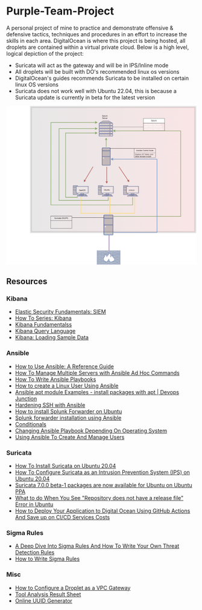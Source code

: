 # Purple-Team-Project
A personal project of mine to practice and demonstrate offensive & defensive tactics, techniques and procedures in an effort to increase the skills in each area.
DigitalOcean is where this project is being hosted, all droplets are contained within a virtual private cloud. Below is a high level, logical depiction of the project:

- Suricata will act as the gateway and will be in IPS/Inline mode
- All droplets will be built with DO's recommended linux os versions
- DigitalOcean's guides recommends Suricata to be installed on certain linux OS versions
- Suricata does not work well with Ubuntu 22.04, this is because a Suricata update is currently in beta for the latest version

![Lab Diagram drawio](https://github.com/datboyblu3/Purple-Team-Project/blob/main/Images/Lab%20Diagram.drawio.png)



## Resources

### Kibana
- [Elastic Security Fundamentals: SIEM](https://www.elastic.co/training/elastic-security-fundamentals-siem)
- [How To Series: Kibana](https://www.elastic.co/videos/training-how-to-series-stack)
- [Kibana Fundamentalss](https://www.elastic.co/training/kibana-fundamentals)
- [Kibana Query Language](https://www.elastic.co/guide/en/kibana/current/kuery-query.html)
- [Kibana: Loading Sample Data](https://www.elastic.co/guide/en/kibana/6.8/tutorial-load-dataset.html)

### Ansible
- [How to Use Ansible: A Reference Guide](https://www.digitalocean.com/community/cheatsheets/how-to-use-ansible-cheat-sheet-guide)
- [How To Manage Multiple Servers with Ansible Ad Hoc Commands](https://www.digitalocean.com/community/cheatsheets/how-to-manage-multiple-servers-with-ansible-ad-hoc-commands)
- [How To Write Ansible Playbooks](https://www.digitalocean.com/community/tutorial_series/how-to-write-ansible-playbooks)
- [How to create a Linux User Using Ansible](https://citizix.com/how-to-create-a-linux-user-using-ansible/)
- [Ansible apt module Examples - install packages with apt | Devops Junction](https://www.middlewareinventory.com/blog/ansible-apt-examples/)
- [Hardening SSH with Ansible](https://tizutech.com/hardening-ssh-with-ansible/)
- [How to install Splunk Forwarder on Ubuntu](https://bobcares.com/blog/install-splunk-forwarder-on-ubuntu/)
- [Splunk forwarder installation using Ansible](https://www.linuxsysadmins.com/splunk-forwarder-installation-using-ansible/)
- [Conditionals](https://docs.ansible.com/ansible/latest/playbook_guide/playbooks_conditionals.html#ansible-facts-distribution)
- [Changing Ansible Playbook Depending On Operating System](https://geektechstuff.com/2020/07/09/changing-ansible-playbook-depending-on-operating-system-ansible/)
- [Using Ansible To Create And Manage Users](https://geektechstuff.com/2019/11/03/using-ansible-to-create-and-manage-users-linux-raspberry-pi/)

### Suricata
- [How To Install Suricata on Ubuntu 20.04](https://www.digitalocean.com/community/tutorials/how-to-install-suricata-on-ubuntu-20-04) 
- [How To Configure Suricata as an Intrusion Prevention System (IPS) on Ubuntu 20.04](https://www.digitalocean.com/community/tutorials/how-to-configure-suricata-as-an-intrusion-prevention-system-ips-on-ubuntu-20-04)
- [Suricata 7.0.0 beta-1 packages are now available for Ubuntu on Ubuntu PPA](https://forum.suricata.io/t/suricata-7-0-0-beta-1-packages-are-now-available-for-ubuntu-on-ubuntu-ppa-launchpad/2921)
- [What to do When You See "Repository does not have a release file" Error in Ubuntu](https://itsfoss.com/repository-does-not-have-release-file-error-ubuntu/)
- [How to Deploy Your Application to Digital Ocean Using GitHub Actions And Save up on CI/CD Services Costs](https://medium.com/swlh/how-to-deploy-your-application-to-digital-ocean-using-github-actions-and-save-up-on-ci-cd-costs-74b7315facc2)

### Sigma Rules
- [A Deep Dive Into Sigma Rules And How To Write Your Own Threat Detection Rules](https://fourcore.io/blogs/sigma-rules-open-source-threat-hunting-approach)
- [How to Write Sigma Rules](https://www.nextron-systems.com/2018/02/10/write-sigma-rules/)


### Misc
- [How to Configure a Droplet as a VPC Gateway](https://docs.digitalocean.com/products/networking/vpc/how-to/configure-droplet-as-gateway/)
- [Tool Analysis Result Sheet](https://jpcertcc.github.io/ToolAnalysisResultSheet/#)
- [Online UUID Generator](https://www.uuidgenerator.net/)




